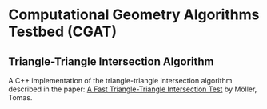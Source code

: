 # Computational Geometry Algorithms Testbed (CGAT)
## Triangle-Triangle Intersection Algorithm
A C++ implementation of the triangle-triangle intersection algorithm described in the paper:
[A Fast Triangle-Triangle Intersection Test](https://www.tandfonline.com/doi/abs/10.1080/10867651.1997.10487472) by Möller, Tomas.